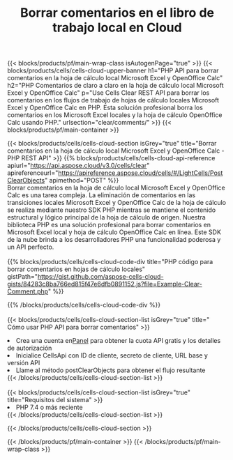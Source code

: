 ﻿---
title:  Borrar comentarios en el libro de trabajo local en Cloud
description:  API y SDK en la nube para borrar comentarios en Microsoft Excel y OpenOffice Calc. Comentarios claros en hojas de cálculo locales por Cells Cloud API. SDK admite tipos de lenguajes de desarrollo. Incluyen Android, C#, Go, Java, NodeJS, Perl, PHP, Python, Ruby y Swift.
url: /es/php/clear/comments/
---
{{< blocks/products/pf/main-wrap-class isAutogenPage="true" >}}
{{< blocks/products/cells/cells-cloud-upper-banner h1="PHP API para borrar comentarios en la hoja de cálculo local Microsoft Excel y OpenOffice Calc" h2="PHP Comentarios de claro a claro en la hoja de cálculo local Microsoft Excel y OpenOffice Calc" p="Use Cells Clear REST API para borrar los comentarios en los flujos de trabajo de hojas de cálculo locales Microsoft Excel y OpenOffice Calc en PHP. Esta solución profesional borra los comentarios en los Microsoft Excel locales y la hoja de cálculo OpenOffice Calc usando PHP." urlsection="clear/comments/" >}}
{{< blocks/products/pf/main-container >}}

{{< blocks/products/cells/cells-cloud-section isGrey="true" title="Borrar comentarios en la hoja de cálculo local Microsoft Excel y OpenOffice Calc - PHP REST API" >}}
{{% blocks/products/cells/cells-cloud-api-reference apiurl="https://api.aspose.cloud/v3.0/cells/clear" apireferenceurl="https://apireference.aspose.cloud/cells/#/LightCells/PostClearObjects" apimethod="POST" %}}
<br/>
Borrar comentarios en la hoja de cálculo local Microsoft Excel y OpenOffice Calc es una tarea compleja. La eliminación de comentarios en las transiciones locales Microsoft Excel y OpenOffice Calc de la hoja de cálculo se realiza mediante nuestro SDK PHP mientras se mantiene el contenido estructural y lógico principal de la hoja de cálculo de origen. Nuestra biblioteca PHP es una solución profesional para borrar comentarios en Microsoft Excel local y hoja de cálculo OpenOffice Calc en línea. Este SDK de la nube brinda a los desarrolladores PHP una funcionalidad poderosa y un API perfecto.
<br/>
<br/>
{{% blocks/products/cells/cells-cloud-code-div title="PHP código para borrar comentarios en hojas de cálculo locales" gistPath="https://gist.github.com/aspose-cells-cloud-gists/84283c8ba766ed815f47e6dfb0891152.js?file=Example-Clear-Comment.php" %}}
  
{{% /blocks/products/cells/cells-cloud-code-div %}}
<br/>
<br/>
{{< blocks/products/cells/cells-cloud-section-list isGrey="true" title=" Cómo usar PHP API para borrar comentarios" >}}
<li> Crea una cuenta en<a href="https://dashboard.aspose.cloud/">Panel</a> para obtener la cuota API gratis y los detalles de autorización</li>
<li>Inicialice CellsApi con ID de cliente, secreto de cliente, URL base y versión API</li>
<li>Llame al método postClearObjects para obtener el flujo resultante</li>
{{< /blocks/products/cells/cells-cloud-section-list >}}
<br/>
<br/>
{{< blocks/products/cells/cells-cloud-section-list isGrey="true" title="Requisitos del sistema" >}}
<li>PHP 7.4 o más reciente</li>
{{< /blocks/products/cells/cells-cloud-section-list >}}

{{< /blocks/products/cells/cells-cloud-section >}}

{{< /blocks/products/pf/main-container >}}
{{< /blocks/products/pf/main-wrap-class >}}
